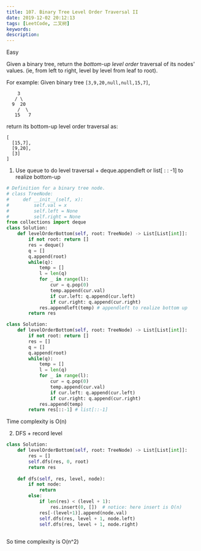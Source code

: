 ```yaml
---
title: 107. Binary Tree Level Order Traversal II
date: 2019-12-02 20:12:13
tags: [LeetCode, 二叉树]
keywords:
description:
---
```


Easy

Given a binary tree, return the *bottom-up level order* traversal of its nodes' values. (ie, from left to right, level by level from leaf to root).

For example:
Given binary tree `[3,9,20,null,null,15,7]`,

```
    3
   / \
  9  20
    /  \
   15   7
```



return its bottom-up level order traversal as:

```
[
  [15,7],
  [9,20],
  [3]
]
```

<!--more-->

1. Use queue to do level traversal + deque.appendleft or list[ : : -1]  to realize bottom-up

```python
# Definition for a binary tree node.
# class TreeNode:
#     def __init__(self, x):
#         self.val = x
#         self.left = None
#         self.right = None
from collections import deque
class Solution:
    def levelOrderBottom(self, root: TreeNode) -> List[List[int]]:
        if not root: return []
        res = deque()
        q = []
        q.append(root)
        while(q):
            temp = []
            l = len(q)
            for _ in range(l):
                cur = q.pop(0)
                temp.append(cur.val)
                if cur.left: q.append(cur.left)
                if cur.right: q.append(cur.right)
            res.appendleft(temp) # appendleft to realize bottom up
        return res
```

```python
class Solution:
    def levelOrderBottom(self, root: TreeNode) -> List[List[int]]:
        if not root: return []
        res = []
        q = []
        q.append(root)
        while(q):
            temp = []
            l = len(q)
            for _ in range(l):
                cur = q.pop(0)
                temp.append(cur.val)
                if cur.left: q.append(cur.left)
                if cur.right: q.append(cur.right)
            res.append(temp)
        return res[::-1] # list[::-1]
```

Time complexity is O(n)

2. DFS + record level

```python
class Solution:
    def levelOrderBottom(self, root: TreeNode) -> List[List[int]]:
        res = []
        self.dfs(res, 0, root)
        return res
    
    def dfs(self, res, level, node):
        if not node:
            return
        else:
            if len(res) < (level + 1):
                res.insert(0, [])  # notice: here insert is O(n)
            res[-(level+1)].append(node.val)
            self.dfs(res, level + 1, node.left)
            self.dfs(res, level + 1, node.right)
            
```

So time complexity is O(n^2)